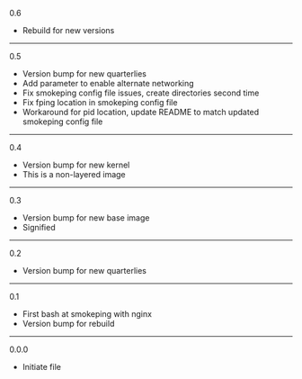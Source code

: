 0.6

* Rebuild for new versions

---

0.5

* Version bump for new quarterlies
* Add parameter to enable alternate networking
* Fix smokeping config file issues, create directories second time
* Fix fping location in smokeping config file
* Workaround for pid location, update README to match updated smokeping config file

---

0.4

* Version bump for new kernel
* This is a non-layered image

---

0.3

* Version bump for new base image
* Signified

---

0.2

* Version bump for new quarterlies

---

0.1

* First bash at smokeping with nginx
* Version bump for rebuild

---

0.0.0

* Initiate file

